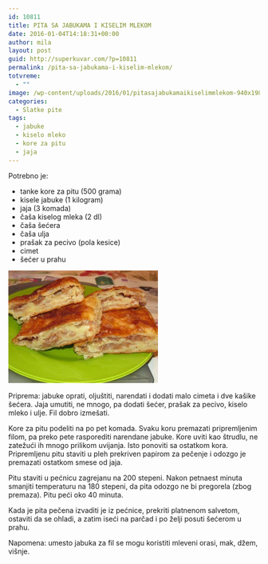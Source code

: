 ```yaml
---
id: 10811
title: PITA SA JABUKAMA I KISELIM MLEKOM
date: 2016-01-04T14:18:31+00:00
author: mila
layout: post
guid: http://superkuvar.com/?p=10811
permalink: /pita-sa-jabukama-i-kiselim-mlekom/
totvreme:
  - ""
image: /wp-content/uploads/2016/01/pitasajabukamaikiselimmlekom-940x198.jpg
categories:
  - Slatke pite
tags:
  - jabuke
  - kiselo mleko
  - kore za pitu
  - jaja
---
```

Potrebno je:  
* tanke kore za pitu (500 grama)  
* kisele jabuke (1 kilogram)  
* jaja (3 komada)  
* čaša kiselog mleka (2 dl)  
* čaša šećera  
* čaša ulja  
* prašak za pecivo (pola kesice)  
* cimet  
* šećer u prahu

[<img class="alignnone size-medium wp-image-10813" src="/wp-content/uploads/2016/01/pitasajabukamaikiselimmlekom-300x225.jpg" alt="pitasajabukamaikiselimmlekom" width="300" height="225" />](/wp-content/uploads/2016/01/pitasajabukamaikiselimmlekom-e1451916789437.jpg)

Priprema: jabuke oprati, oljuštiti, narendati i dodati malo cimeta i dve kašike šećera. Jaja umutiti, ne mnogo, pa dodati šećer, prašak za pecivo, kiselo mleko i ulje. Fil dobro izmešati.

Kore za pitu podeliti na po pet komada. Svaku koru premazati pripremljenim filom, pa preko pete rasporediti narendane jabuke. Kore uviti kao štrudlu, ne zatežući ih mnogo prilikom uvijanja. Isto ponoviti sa ostatkom kora. Pripremljenu pitu staviti u pleh prekriven papirom za pečenje i odozgo je premazati ostatkom smese od jaja.

Pitu staviti u pećnicu zagrejanu na 200 stepeni. Nakon petnaest minuta smanjiti temperaturu na 180 stepeni, da pita odozgo ne bi pregorela (zbog premaza). Pitu peći oko 40 minuta.

Kada je pita pečena izvaditi je iz pećnice, prekriti platnenom salvetom, ostaviti da se ohladi, a zatim iseći na parčad i po želji posuti šećerom u prahu.

Napomena: umesto jabuka za fil se mogu koristiti mleveni orasi, mak, džem, višnje.